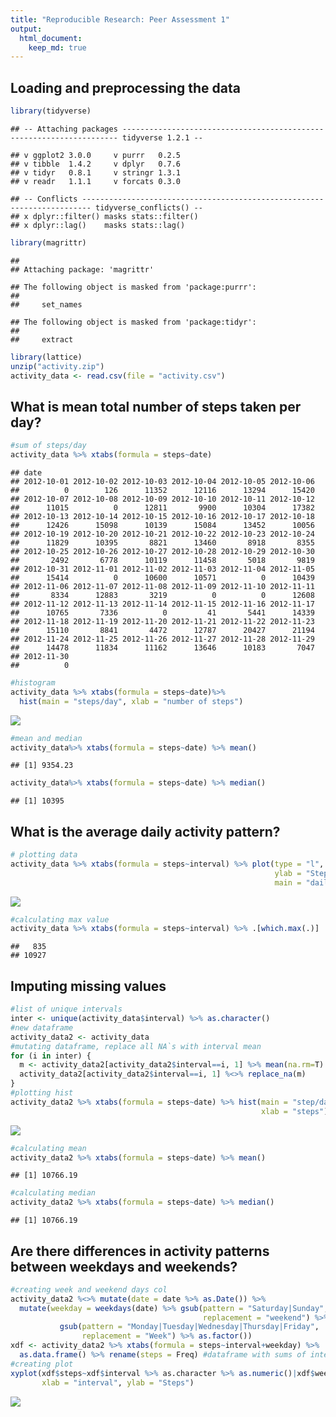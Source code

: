```yaml
---
title: "Reproducible Research: Peer Assessment 1"
output: 
  html_document:
    keep_md: true
---
```



## Loading and preprocessing the data


```r
library(tidyverse)
```

```
## -- Attaching packages --------------------------------------------------------------------- tidyverse 1.2.1 --
```

```
## v ggplot2 3.0.0     v purrr   0.2.5
## v tibble  1.4.2     v dplyr   0.7.6
## v tidyr   0.8.1     v stringr 1.3.1
## v readr   1.1.1     v forcats 0.3.0
```

```
## -- Conflicts ------------------------------------------------------------------------ tidyverse_conflicts() --
## x dplyr::filter() masks stats::filter()
## x dplyr::lag()    masks stats::lag()
```

```r
library(magrittr)
```

```
## 
## Attaching package: 'magrittr'
```

```
## The following object is masked from 'package:purrr':
## 
##     set_names
```

```
## The following object is masked from 'package:tidyr':
## 
##     extract
```

```r
library(lattice)
unzip("activity.zip")
activity_data <- read.csv(file = "activity.csv")
```

## What is mean total number of steps taken per day?


```r
#sum of steps/day
activity_data %>% xtabs(formula = steps~date)
```

```
## date
## 2012-10-01 2012-10-02 2012-10-03 2012-10-04 2012-10-05 2012-10-06 
##          0        126      11352      12116      13294      15420 
## 2012-10-07 2012-10-08 2012-10-09 2012-10-10 2012-10-11 2012-10-12 
##      11015          0      12811       9900      10304      17382 
## 2012-10-13 2012-10-14 2012-10-15 2012-10-16 2012-10-17 2012-10-18 
##      12426      15098      10139      15084      13452      10056 
## 2012-10-19 2012-10-20 2012-10-21 2012-10-22 2012-10-23 2012-10-24 
##      11829      10395       8821      13460       8918       8355 
## 2012-10-25 2012-10-26 2012-10-27 2012-10-28 2012-10-29 2012-10-30 
##       2492       6778      10119      11458       5018       9819 
## 2012-10-31 2012-11-01 2012-11-02 2012-11-03 2012-11-04 2012-11-05 
##      15414          0      10600      10571          0      10439 
## 2012-11-06 2012-11-07 2012-11-08 2012-11-09 2012-11-10 2012-11-11 
##       8334      12883       3219          0          0      12608 
## 2012-11-12 2012-11-13 2012-11-14 2012-11-15 2012-11-16 2012-11-17 
##      10765       7336          0         41       5441      14339 
## 2012-11-18 2012-11-19 2012-11-20 2012-11-21 2012-11-22 2012-11-23 
##      15110       8841       4472      12787      20427      21194 
## 2012-11-24 2012-11-25 2012-11-26 2012-11-27 2012-11-28 2012-11-29 
##      14478      11834      11162      13646      10183       7047 
## 2012-11-30 
##          0
```

```r
#histogram
activity_data %>% xtabs(formula = steps~date)%>% 
  hist(main = "steps/day", xlab = "number of steps")
```

![](PA1_template_files/figure-html/unnamed-chunk-2-1.png)<!-- -->

```r
#mean and median
activity_data%>% xtabs(formula = steps~date) %>% mean()
```

```
## [1] 9354.23
```

```r
activity_data%>% xtabs(formula = steps~date) %>% median()
```

```
## [1] 10395
```

## What is the average daily activity pattern?


```r
# plotting data
activity_data %>% xtabs(formula = steps~interval) %>% plot(type = "l", 
                                                           ylab = "Steps",
                                                           main = "daily pattern")
```

![](PA1_template_files/figure-html/unnamed-chunk-3-1.png)<!-- -->

```r
#calculating max value
activity_data %>% xtabs(formula = steps~interval) %>% .[which.max(.)]
```

```
##   835 
## 10927
```

## Imputing missing values


```r
#list of unique intervals
inter <- unique(activity_data$interval) %>% as.character()
#new dataframe
activity_data2 <- activity_data
#mutating dataframe, replace all NA`s with interval mean
for (i in inter) {
  m <- activity_data2[activity_data2$interval==i, 1] %>% mean(na.rm=T)
  activity_data2[activity_data2$interval==i, 1] %<>% replace_na(m)
}
#plotting hist
activity_data2 %>% xtabs(formula = steps~date) %>% hist(main = "step/day", 
                                                        xlab = "steps")
```

![](PA1_template_files/figure-html/unnamed-chunk-4-1.png)<!-- -->

```r
#calculating mean
activity_data2 %>% xtabs(formula = steps~date) %>% mean()
```

```
## [1] 10766.19
```

```r
#calculating median
activity_data2 %>% xtabs(formula = steps~date) %>% median()
```

```
## [1] 10766.19
```

## Are there differences in activity patterns between weekdays and weekends?


```r
#creating week and weekend days col
activity_data2 %<>% mutate(date = date %>% as.Date()) %>% 
  mutate(weekday = weekdays(date) %>% gsub(pattern = "Saturday|Sunday", 
                                           replacement = "weekend") %>% 
           gsub(pattern = "Monday|Tuesday|Wednesday|Thursday|Friday", 
                replacement = "Week") %>% as.factor())
xdf <- activity_data2 %>% xtabs(formula = steps~interval+weekday) %>% 
  as.data.frame() %>% rename(steps = Freq) #dataframe with sums of intervals for week/weekend
#creating plot
xyplot(xdf$steps~xdf$interval %>% as.character %>% as.numeric()|xdf$weekday, type = "l",
       xlab = "interval", ylab = "Steps")
```

![](PA1_template_files/figure-html/unnamed-chunk-5-1.png)<!-- -->

